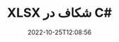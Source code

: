 ---
############################# Static ############################
layout: "auto-gen-merger"
date: 2022-10-25T12:08:56
draft: false
otherformats: otp ott pdf pps ppsx ppt pptx rtf tex vdx vsdm vsdx vssm vssx vstm vstx

############################# Head ############################
head_title: "تقسیم XLSX به چندین فایل در C#"
head_description: "با استفاده از API ادغام اسناد، یک فایل XLSX را بر اساس شماره صفحه، فواصل صفحه، صفحات زوج یا فرد به چندین فایل تقسیم کنید."

############################# Header ############################
title: "XLSX شکاف در C#"
description: "XLSX را با چند خط کد .NET تقسیم کنید."
bg_image: "https://cms.admin.containerize.com/templates/aspose/App_Themes/V3/images/bg/header1.png"
bg_overlay: false
button:
    enable: true
    icon: "fas fa-arrow-down"
    label: "دانلود آزمایشی رایگان"
    link: "https://downloads.groupdocs.com/merger/net"

############################# SubMenu ############################
submenu:
    enable: true

    left:
        img_alt: "GroupDocs.Merger for .NET"
        image: "https://cms.admin.containerize.com/templates/groupdocs/images/product-logos/90x90-noborder/groupdocs-merger-net.png"
        product: "GroupDocs.Merger"
        platform: ".NET"

    middle:
        button:

            # button loop
            - link: "https://apireference.groupdocs.com/merger/net"
              text: "مرجع API"

            # button loop
            - link: "https://github.com/groupdocs-merger"
              text: "نمونه های کد"

            # button loop
            - link: "https://products.groupdocs.app/merger/family"
              text: "دموهای زنده"

            # button loop
            - link: "https://purchase.groupdocs.com/pricing/merger/net"
              text: "قیمت گذاری"

    right:
        link_download: "https://downloads.groupdocs.com/merger"
        link_learn: "https://docs.groupdocs.com/merger/net"
        link_buy: "https://purchase.groupdocs.com"

############################# About ############################
about:
    enable: true
    title: "درباره GroupDocs.Merger for .NET API"
    content: |
        کتابخانه [GroupDocs.Merger for .NET](/fa/merger/net/) یک راه حل ساده برای ادغام و تقسیم ایمن بین طیف گسترده ای از قالب های سند از جمله PDF، Microsoft Office (Word، Excel، PowerPoint، OneNote)، OpenDocument، HTML، تصاویر و بسیاری دیگر در برنامه های .NET. با افزودن تنها چند خط کد، چندین عملیات سند مانند جابجایی، حذف، چرخش، تعویض، استخراج یا تغییر جهت صفحات درون اسناد را انجام دهید. API ادغام اسناد همچنین از پیش نمایش صفحات سند به عنوان تصویر برای تجزیه و تحلیل ساختار سند، قالب بندی و محتوای صفحه پشتیبانی می کند.
        
        GroupDocs.Merger API یک انتخاب مناسب برای راه حل های شرکتی است که به ویژگی های تقسیم فایل نیاز دارد. این APIها در تمام سیستم عامل ها و پلتفرم های اصلی از جمله .NET Framework, .NET Standard, .NET Core, Mono به خوبی پشتیبانی می شوند.

############################# Steps ############################
steps:
    enable: true
    title_left: "تقسیم XLSX صفحات فایل در .NET"
    content_left: |
        [GroupDocs.Merger for .NET](/fa/merger/net/) برای توسعه‌دهندگان C# آسان می‌کند که یک فایل XLSX را به چندین فایل حاصل با پیاده‌سازی یک چند قدم آسان
        
        * **SplitOptions** را با فرمت مسیر فایل های خروجی راه اندازی کنید.
        * نمونه جدیدی از **Merger** ایجاد کنید و مسیر سند منبع را به عنوان پارامتر سازنده عبور دهید.
        * برای ذخیره اسناد حاصل، **Split** را فراخوانی کنید و شی **SplitOptions** را پاس کنید.

    title_right: "سیستم مورد نیاز"
    content_right: |
        APIهای GroupDocs.Merger for .NET در همه سیستم عامل ها و سیستم عامل های اصلی پشتیبانی می شوند. لطفا قبل از اجرای کد زیر، از نصب پیش نیازهای زیر بر روی سیستم خود اطمینان حاصل کنید.

        * سیستم عامل: مایکروسافت ویندوز، لینوکس، MacOS
        * محیط های توسعه: Visual Studio, Xamarin, MonoDevelop
        * چارچوب ها: .NET Framework, .NET Standard, .NET Core, Mono
        * آخرین نسخه GroupDocs.Merger for .NET را از [NuGet](https://www.nuget.org/packages/groupdocs.merger) دانلود کنید
         
    code: |
     {{% merger/additional-styles %}}
     {{< merger/code-merger title="نحوه تقسیم فایل های XLSX با استفاده از کد مثال C#">}}

        ```csharp    
        // فایل XLSX را با استفاده از GroupDocs.Merger API تقسیم کنید
        string filePath = "input.xlsx";
        string filePathOut = "output.xlsx";

        // کلاس SplitOptions را با فرمت مسیر فایل های خروجی راه اندازی کنید
        SplitOptions splitOptions = new SplitOptions(filePathOut, new int[] { 3, 6, 8 });

        // ادغام فوری با سند ورودی XLSX
        using (Merger merger = new Merger(filePath))
          {
            // روش Split را فراخوانی کنید و شی SplitOptions را برای ذخیره اسناد حاصل ارسال کنید
            merger.Split(splitOptions);
          }
        ```
     {{< /merger/code-merger >}}

############################# Demos ############################
demos:
    enable: true
    title: "نسخه‌های نمایشی زنده - تقسیم فایل آنلاین XLSX"
    content: |
       فایل XLSX را همین حالا با بازدید از وب سایت [GroupDocs.Merger Live Demos](https://products.groupdocs.app/splitter/xlsx) تقسیم کنید.
       نسخه ی نمایشی زنده دارای مزایای زیر است.
        
############################# About Formats ############################
about_formats:
    enable: true

############################# More Formats ############################
more_formats:
    enable: true
    title: "تقسیم فایل از فرمت های دیگر"
    content: |
        اسناد .NET ادغام و تقسیم API برای قالب‌های فایل و تصاویر. برخی از فرمت های فایل محبوب را همانطور که در زیر ذکر شده است تقسیم کنید.

############################# Back to top ###############################
back_to_top:
    enable: true
---